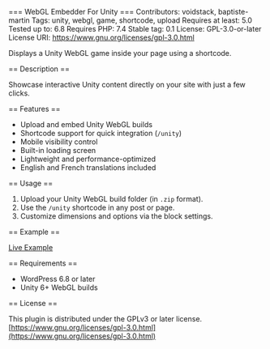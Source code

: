 === WebGL Embedder For Unity ===
Contributors: voidstack, baptiste-martin
Tags: unity, webgl, game, shortcode, upload
Requires at least: 5.0
Tested up to: 6.8
Requires PHP: 7.4
Stable tag: 0.1
License: GPL-3.0-or-later
License URI: https://www.gnu.org/licenses/gpl-3.0.html  

Displays a Unity WebGL game inside your page using a shortcode.

== Description ==

Showcase interactive Unity content directly on your site with just a few clicks.

== Features ==

* Upload and embed Unity WebGL builds  
* Shortcode support for quick integration (`/unity`)
* Mobile visibility control  
* Built-in loading screen  
* Lightweight and performance-optimized  
* English and French translations included  

== Usage ==

1. Upload your Unity WebGL build folder (in `.zip` format).  
2. Use the `/unity` shortcode in any post or page.  
3. Customize dimensions and options via the block settings.  

== Example ==

[Live Example](https://enosistudio.com/unity-wp-exemple/)

== Requirements ==

* WordPress 6.8 or later  
* Unity 6+ WebGL builds  

== License ==

This plugin is distributed under the GPLv3 or later license.  
[https://www.gnu.org/licenses/gpl-3.0.html](https://www.gnu.org/licenses/gpl-3.0.html)
